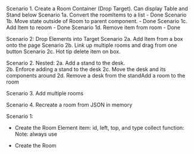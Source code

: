 Scenario 1. Create a Room Container (Drop Target).  Can display Table and Stand below
Scenario 1a.  Convert the roomItems to a list - Done
Scenario 1b.  Move state outside of Room to parent component. - Done
Scenario 1c. Add Item to reoom - Done
Scenario 1d. Remove item from room - Done

Scenario 2: Drop Elements into Target
Scenario 2a.  Add Item from a box onto the page
Scenario 2b. Link up multiple rooms and drag from one button
Scenario 2c. Hot tip delete item on box.

Scenario 2. 
Nested:
2a. Add a stand to the desk.  
2b. Enforce adding a stand to the desk
2c. Move the desk and its components around
2d. Remove a desk from the standAdd a room to the room

Scenario 3. Add multiple rooms

Scenario 4. Recreate a room from JSON in memory


Scenario 1:
- Create the Room Element
item: id, left, top, and type
collect function: 
Note: always use 


- Create the Room
